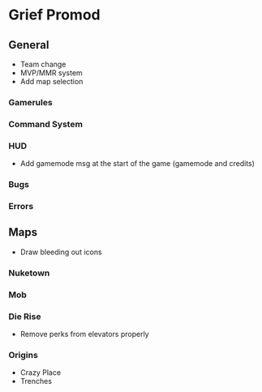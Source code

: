 # Grief Promod


## General

- Team change
- MVP/MMR system
- Add map selection

### Gamerules

### Command System

### HUD

- Add gamemode msg at the start of the game (gamemode and credits)

### Bugs

### Errors





## Maps

- Draw bleeding out icons

### Nuketown

### Mob

### Die Rise

- Remove perks from elevators properly

### Origins

- Crazy Place
- Trenches